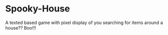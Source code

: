 # Spooky-House
A texted based game with pixel display of you searching for items around a house?? Boo!!!
